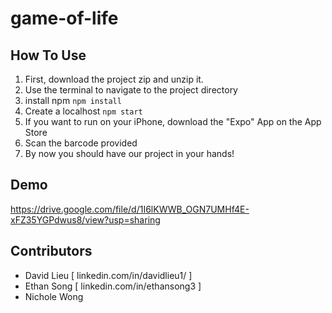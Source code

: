 # game-of-life

## How To Use

1. First, download the project zip and unzip it.
2. Use the terminal to navigate to the project directory
3. install npm
  `npm install`
4. Create a localhost
  `npm start `
5. If you want to run on your iPhone, download the "Expo" App on the App Store
6. Scan the barcode provided
7. By now you should have our project in your hands!

## Demo

https://drive.google.com/file/d/1I6lKWWB_OGN7UMHf4E-xFZ35YGPdwus8/view?usp=sharing

## Contributors
- David Lieu [ linkedin.com/in/davidlieu1/ ]
- Ethan Song [ linkedin.com/in/ethansong3 ]
- Nichole Wong
